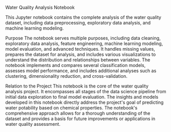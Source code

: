 Water Quality Analysis Notebook

This Jupyter notebook contains the complete analysis of the water quality dataset, including data preprocessing, exploratory data analysis, and machine learning modeling.

Purpose
The notebook serves multiple purposes, including data cleaning, exploratory data analysis, feature engineering, machine learning modeling, model evaluation, and advanced techniques. It handles missing values, prepares the dataset for analysis, and includes various visualizations to understand the distribution and relationships between variables. The notebook implements and compares several classification models, assesses model performance, and includes additional analyses such as clustering, dimensionality reduction, and cross-validation.

Relation to the Project
This notebook is the core of the water quality analysis project. It encompasses all stages of the data science pipeline from initial data exploration to final model evaluation. The insights and models developed in this notebook directly address the project's goal of predicting water potability based on chemical properties. The notebook's comprehensive approach allows for a thorough understanding of the dataset and provides a basis for future improvements or applications in water quality assessment.
